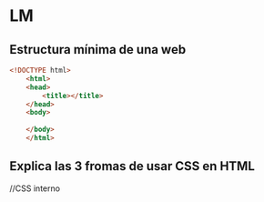 # LM
## Estructura mínima de una web
```html
<!DOCTYPE html>
	<html>
	<head>
		<title></title>
	</head>
	<body>
  
	</body>
	</html>
```
  ## Explica las 3 fromas de usar CSS en  HTML
  //CSS interno
  <style type="text/CSS">
  //CSS externo
  <link rel="stylesheet" type="text/css" href="index.css" />
//CSS embebido
<p>¡Hola <span style="color:#FF0000">amigo lector</span>!</
##Crea una lista sense irdenar amb 5 ingredients d'una recepta de cuina
<!DOCTYPE html>
<html>
<head>
	<title>Receta Rubén</title>
</head>
<body>
<ul>
<li>Solomillo(230g)</li>
<li>Conejo(176g)</li>
<li>Redondo de ternera(13g)</li>
<li>Albondigas(199g)</li>
<li>Solomillo de cerdo(55g)</li>
</ul>
</body>
</html>
## Com es pot incluir javascript en HTML
 <script type="text/javascript">
            function alerta() {
                alert('hola mundo!');
## Quina diferencia hi ha entre una classe i un ID
Que el ID es un elemento unic  i en la classe podem aplicar a mes de una.
## Código para hacer un enlace a otra página y que esta se abra en una nueva ventana
<a>...</a>
<a href="enlacepagina.html">Enlace a otra página</a
##¿Qué son las pseudoclases?, pon ejemplos.
Las Pseudo clases permiten seleccionar  elementos aplicando criterios que no  es posible extreurer directament a partir del codig font.
Estos se componen de  normal: El seu estat es nromal, visited: Cuan ya hem visitat el link al que fa rederencia,hover:Cuan tenim el cursor situat damunt de ell,active: quan hem fet click sobre ell.
##Explica el modelo de caja de CSS (margin, border y padding)
cada elemento se representa como una caja rectangular, con su contenido, padding (espacio interior), borde y margen construidos uno sobre otro .
##Explica que son los selectores de CSS y pon ejemplos
